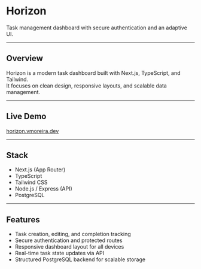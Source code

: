 # Horizon

Task management dashboard with secure authentication and an adaptive UI.

---

## Overview

Horizon is a modern task dashboard built with Next.js, TypeScript, and Tailwind.  
It focuses on clean design, responsive layouts, and scalable data management.

---

## Live Demo

[horizon.vmoreira.dev](https://horizon.vmoreira.dev)

---

## Stack

- Next.js (App Router)  
- TypeScript  
- Tailwind CSS  
- Node.js / Express (API)  
- PostgreSQL  

---

## Features

- Task creation, editing, and completion tracking  
- Secure authentication and protected routes  
- Responsive dashboard layout for all devices  
- Real-time task state updates via API  
- Structured PostgreSQL backend for scalable storage
